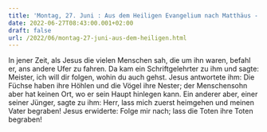 ```yaml
---
title: 'Montag, 27. Juni : Aus dem Heiligen Evangelium nach Matthäus - Mt 8,18-22.'
date: 2022-06-27T08:43:00.001+02:00
draft: false
url: /2022/06/montag-27-juni-aus-dem-heiligen.html
---
```


In jener Zeit, als Jesus die vielen Menschen sah, die um ihn waren, befahl er, ans andere Ufer zu fahren. Da kam ein Schriftgelehrter zu ihm und sagte: Meister, ich will dir folgen, wohin du auch gehst. Jesus antwortete ihm: Die Füchse haben ihre Höhlen und die Vögel ihre Nester; der Menschensohn aber hat keinen Ort, wo er sein Haupt hinlegen kann. Ein anderer aber, einer seiner Jünger, sagte zu ihm: Herr, lass mich zuerst heimgehen und meinen Vater begraben! Jesus erwiderte: Folge mir nach; lass die Toten ihre Toten begraben!